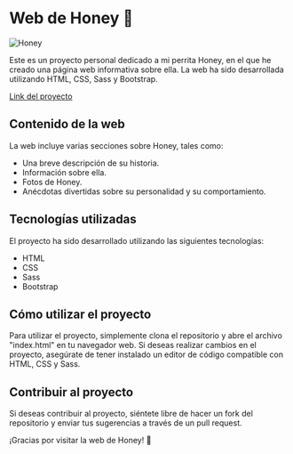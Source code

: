 # Web de Honey 🐶

![Honey](https://res.cloudinary.com/dmz6gyyoo/image/upload/v1673549548/bwumo99rnmrowrabcn22.png)

Este es un proyecto personal dedicado a mi perrita Honey, en el que he creado una página web informativa sobre ella. La web ha sido desarrollada utilizando HTML, CSS, Sass y Bootstrap.

[Link del proyecto](https://webhoney.vercel.app/)

## Contenido de la web
La web incluye varias secciones sobre Honey, tales como:

- Una breve descripción de su historia.
- Información sobre ella.
- Fotos de Honey.
- Anécdotas divertidas sobre su personalidad y su comportamiento.

## Tecnologías utilizadas
El proyecto ha sido desarrollado utilizando las siguientes tecnologías:

- HTML
- CSS
- Sass
- Bootstrap

## Cómo utilizar el proyecto
Para utilizar el proyecto, simplemente clona el repositorio y abre el archivo "index.html" en tu navegador web. Si deseas realizar cambios en el proyecto, asegúrate de tener instalado un editor de código compatible con HTML, CSS y Sass.

## Contribuir al proyecto
Si deseas contribuir al proyecto, siéntete libre de hacer un fork del repositorio y enviar tus sugerencias a través de un pull request.

¡Gracias por visitar la web de Honey! 🐾
